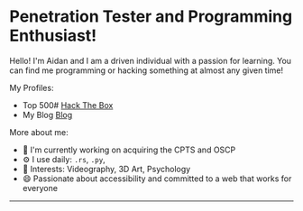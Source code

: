 # Penetration Tester and Programming Enthusiast!
Hello! I'm Aidan and I am a driven individual with a passion for learning. You can find me programming or hacking something at almost any given time! 

My Profiles:
- Top 500# [Hack The Box](https://app.hackthebox.com/profile/1583364)
- My Blog [Blog](kickeddroid.github.io)
  

More about me:
- 🏢 I'm currently working on acquiring the CPTS and OSCP
- ⚙️ I use daily: `.rs`, `.py`, 
- 💜 Interests: Videography, 3D Art, Psychology
- 😄 Passionate about accessibility and committed to a web that works for everyone

---
